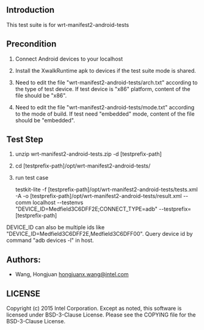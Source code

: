 ## Introduction

This test suite is for wrt-manifest2-android-tests

## Precondition

1. Connect Android devices to your localhost

2. Install the XwalkRuntime apk to devices if the test suite mode is shared.

3. Need to edit the file "wrt-manifest2-android-tests/arch.txt" according to the type of test device.
   If test device is "x86" platform, content of the file should be "x86".

4. Need to edit the file "wrt-manifest2-android-tests/mode.txt" according to the mode of build.
   If test need "embedded" mode, content of the file should be "embedded".

## Test Step

1. unzip wrt-manifest2-android-tests<version>.zip -d [testprefix-path]

2. cd [testprefix-path]/opt/wrt-manifest2-android-tests/

3. run test case

   testkit-lite -f [testprefix-path]/opt/wrt-manifest2-android-tests/tests.xml -A
   -o [testprefix-path]/opt/wrt-manifest2-android-tests/result.xml --comm localhost
   --testenvs "DEVICE_ID=Medfield3C6DFF2E;CONNECT_TYPE=adb" --testprefix=[testprefix-path]

  DEVICE_ID can also be multiple ids like "DEVICE_ID=Medfield3C6DFF2E,Medfield3C6DFF00".
  Query device id by command "adb devices -l" in host.

## Authors:

* Wang, Hongjuan <hongjuanx.wang@intel.com>

## LICENSE

Copyright (c) 2015 Intel Corporation.
Except as noted, this software is licensed under BSD-3-Clause License.
Please see the COPYING file for the BSD-3-Clause License.
